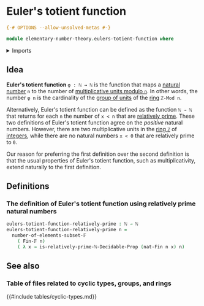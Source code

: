 # Euler's totient function

```agda
{-# OPTIONS --allow-unsolved-metas #-}

module elementary-number-theory.eulers-totient-function where
```

<details><summary>Imports</summary>

```agda
open import elementary-number-theory.natural-numbers
open import elementary-number-theory.relatively-prime-natural-numbers
open import elementary-number-theory.sums-of-natural-numbers

open import foundation.coproduct-types
open import foundation.decidable-types
open import foundation.dependent-pair-types

open import univalent-combinatorics.decidable-subtypes
open import univalent-combinatorics.finite-types
open import univalent-combinatorics.standard-finite-types
```

</details>

## Idea

**Euler's totient function** `φ : ℕ → ℕ` is the function that maps a
[natural number](elementary-number-theory.natural-numbers.md) `n` to the number
of
[multiplicative units modulo `n`](elementary-number-theory.multiplicative-units-standard-cyclic-rings.md).
In other words, the number `φ n` is the cardinality of the
[group of units](ring-theory.groups-of-units-rings.md) of the
[ring](ring-theory.rings.md) `ℤ-Mod n`.

Alternatively, Euler's totient function can be defined as the function `ℕ → ℕ`
that returns for each `n` the number of `x < n` that are
[relatively prime](elementary-number-theory.relatively-prime-natural-numbers.md).
These two definitions of Euler's totient function agree on the _positive_
natural numbers. However, there are two multiplicative units in the
[ring `ℤ`](elementary-number-theory.ring-of-integers.md) of
[integers](elementary-number-theory.integers.md), while there are no natural
numbers `x < 0` that are relatively prime to `0`.

Our reason for preferring the first definition over the second definition is
that the usual properties of Euler's totient function, such as multiplicativity,
extend naturally to the first definition.

## Definitions

### The definition of Euler's totient function using relatively prime natural numbers

```agda
eulers-totient-function-relatively-prime : ℕ → ℕ
eulers-totient-function-relatively-prime n =
  number-of-elements-subset-𝔽
    ( Fin-𝔽 n)
    ( λ x → is-relatively-prime-ℕ-Decidable-Prop (nat-Fin n x) n)
```

## See also

### Table of files related to cyclic types, groups, and rings

{{#include tables/cyclic-types.md}}
